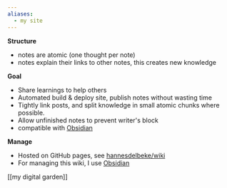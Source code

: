 ```yaml
---
aliases:
  - my site
---
```


**Structure**
- notes are atomic (one thought per note)
- notes explain their links to other notes, this creates new knowledge

**Goal**
- Share learnings to help others  
- Automated build & deploy site, publish notes without wasting time
- Tightly link posts, and split knowledge in small atomic chunks where possible.
- Allow unfinished notes to prevent writer's block
- compatible with [Obsidian](https://obsidian.md/)

**Manage**
- Hosted on GitHub pages, see [hannesdelbeke/wiki](https://github.com/hannesdelbeke/wiki) 
- For managing this wiki, I use [Obsidian](https://obsidian.md/)

[[my digital garden]]